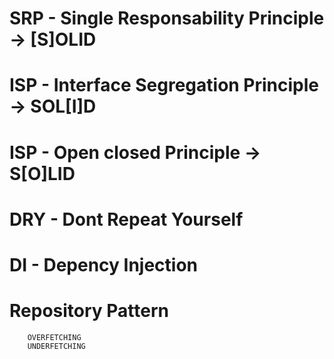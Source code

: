 # SRP - Single Responsability Principle -> [S]OLID

# ISP - Interface Segregation Principle -> SOL[I]D

# ISP - Open closed Principle -> S[O]LID

# DRY - Dont Repeat Yourself

# DI - Depency Injection

# Repository Pattern

```
    OVERFETCHING
    UNDERFETCHING
```
